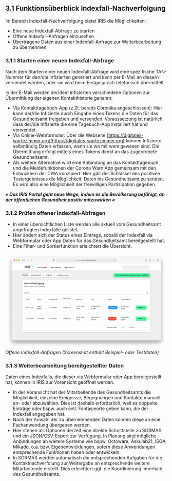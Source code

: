 ## 3.1 Funktionsüberblick Indexfall-Nachverfolgung


Im Bereich Indexfall-Nachverfolgung bietet IRIS die Möglichkeiten:



* Eine neue Indexfall-Abfrage zu starten
* Offene Indexfall-Anfragen einzusehen
* Übertragene Daten aus einer Indexfall-Anfrage zur Weiterbearbeitung zu übernehmen


### 3.1.1 Starten einer neuen Indexfall-Abfrage

Nach dem Starten einer neuen Indexfall-Abfrage wird eine spezifische TAN-Nummer für den/die Infizierten generiert und kann per E-Mail an diese/n versendet werden, oder sie wird beim Erstgespräch telefonisch übermittelt.

In der E-Mail werden der/dem Infizierten verschiedene Optionen zur Übermittlung der eigenen Kontakthistorie genannt:



* Via Kontakttagebuch-App (z.Zt. bereits Coronika angeschlossen): Hier kann der/die Infizierte durch Eingabe eines Tokens die Daten für das Gesundheitsamt freigeben und versenden. Voraussetzung ist natürlich, dass der/die Infizierte die eine Tagebuch-App installiert hat und verwendet.
* Via Online-Webformular: Über die Webseite [https://digitales-wartezimmer.org](https://digitales-wartezimmer.org) können Infizierte selbständig Daten erfassen, wann sie wo mit wem gewesen sind. Die Übermittlung erfolgt mittels eines Tokens direkt an das zugeordnete Gesundheitsamt. 
* Als weitere Alternative wird eine Anbindung an das Kontakttagebuch und die Meldefunktionen der Corona Warn App gemeinsam mit den Entwicklern der CWA konzipiert. Hier gibt der Schlüssel des positiven Testergebnisses die Möglichkeit, Daten ins Gesundheitsamt zu senden. Es wird also eine Möglichkeit der freiwilligen Partizipation gegeben.

**_» Das IRIS Portal geht neue Wege, indem es die Bevölkerung befähigt, an der öffentlichen Gesundheit positiv mitzuwirken «_**


### 3.1.2 Prüfen offener Indexfall-Abfragen



*   In einer übersichtlichen Liste werden alle aktuell vom Gesundheitsamt angefragten Indexfälle gelistet.
*   Hier ändert sich der Status eines Eintrags, sobald der Indexfall via Webformular oder App Daten für das Gesundheitsamt bereitgestellt hat.
*   Eine Filter- und Sortierfunktion erleichtert die Übersicht.


![IRIS_index_dashboard](images/IRIS_index_dashboard.png "Offene Indexfall-Abfragen (Screenshot enthält Beispiel- oder Testdaten)")
_Offene Indexfall-Abfragen (Screenshot enthält Beispiel- oder Testdaten)_


### 3.1.3 Weiterbearbeitung bereitgestellter Daten


Daten eines Indexfalls, die dieser via Webformular oder App bereitgestellt hat, können in IRIS zur Voransicht geöffnet werden.



* In der Voransicht hat der Mitarbeitende des Gesundheitsamts die Möglichkeit, einzelne Ereignisse, Begegnungen und Kontakte manuell an- oder abzuwählen. Dies ist deshalb erforderlich, weil es doppelte Einträge oder bspw. auch evtl. Fantasieorte geben kann, die der Indexfall angegeben hat.
* Nach der Anwahl der zu übernehmenden Daten können diese an eine Fachanwendung übergeben werden.
* Hier stehen als Optionen derzeit eine direkte Schnittstelle zu SORMAS und ein JSON/CSV-Export zur Verfügung. In Planung sind mögliche Anbindungen an weitere Systeme wie bspw. Octoware, Äskulab21, ISGA, Mikado, o.a. bzw. Eigenentwicklungen, sofern diese Anwendungen entsprechende Funktionen haben oder entwickeln.
* In SORMAS werden automatisch die entsprechenden Aufgaben für die Kontaktnachverfolung zur Weitergabe an entsprechende weitere Mitarbeitende erstellt. Dies erleichtert ggf. die Koordinierung innerhalb des Gesundheitsamts.

